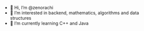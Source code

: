 - 👋 Hi, I’m @zenorachi
- 👀 I’m interested in backend, mathematics, algorithms and data structures
- 🌱 I’m currently learning C++ and Java
